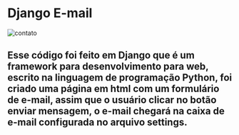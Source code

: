 # Django E-mail

![contato](https://user-images.githubusercontent.com/63211449/88229353-fb0e0b00-cc46-11ea-8738-318170c6edab.jpg)

## Esse código foi feito em Django que é um framework para desenvolvimento para web, escrito na linguagem de programação Python, foi criado uma página em html com um formulário de e-mail, assim que o usuário clicar no botão enviar mensagem, o e-mail chegará na caixa de e-mail configurada no arquivo settings.

